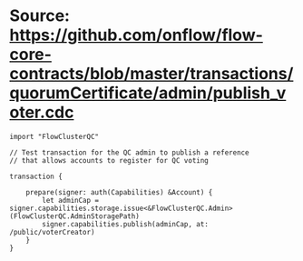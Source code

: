 # Source: https://github.com/onflow/flow-core-contracts/blob/master/transactions/quorumCertificate/admin/publish_voter.cdc

```
import "FlowClusterQC"

// Test transaction for the QC admin to publish a reference
// that allows accounts to register for QC voting

transaction {

    prepare(signer: auth(Capabilities) &Account) {
        let adminCap = signer.capabilities.storage.issue<&FlowClusterQC.Admin>(FlowClusterQC.AdminStoragePath)
        signer.capabilities.publish(adminCap, at: /public/voterCreator)
    }
}

```